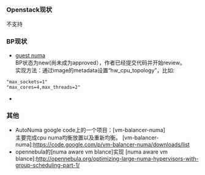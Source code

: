### Openstack现状  
不支持

### BP现状  
+ [guest numa]  
BP状态为new(尚未成为approved），作者已经提交代码并开始review。    
实现方法：通过image的metadata设置“hw_cpu_topology”，比如:   
```
"max_sockets=1"  
"max_cores=4,max_threads=2"  
```
[guest numa]:https://wiki.openstack.org/wiki/VirtDriverGuestCPUTopology

+

### 其他  
+ AutoNuma
google code上的一个项目：[vm-balancer-numa]  
主要完成cpu numa均衡放置以及重新均衡。
[vm-balancer-numa]:https://code.google.com/p/vm-balancer-numa/downloads/list
+ opennebula的[numa aware vm blance]实现
[numa aware vm blance]:http://opennebula.org/optimizing-large-numa-hypervisors-with-group-scheduling-part-1/
